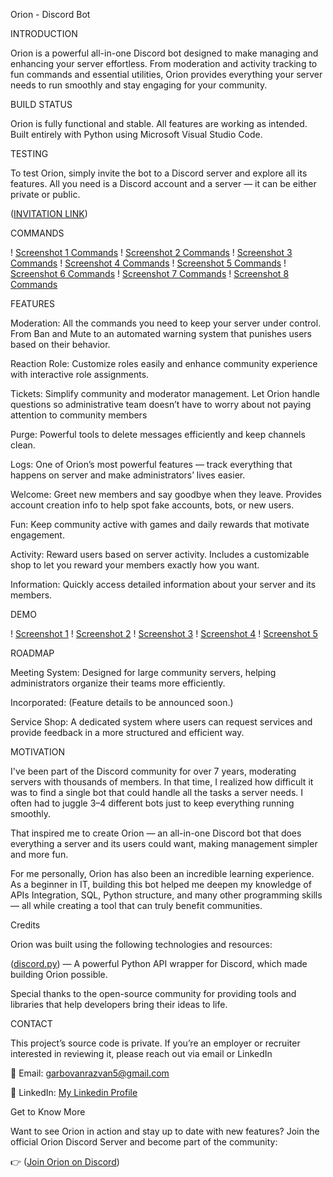 Orion - Discord Bot

INTRODUCTION 

Orion is a powerful all-in-one Discord bot designed to make managing and enhancing your server effortless. From moderation and activity tracking to fun commands and essential utilities, Orion provides everything your server needs to run smoothly and stay engaging for your community.

BUILD STATUS

Orion is fully functional and stable. All features are working as intended.
Built entirely with Python using Microsoft Visual Studio Code.

TESTING 

To test Orion, simply invite the bot to a Discord server and explore all its features.
All you need is a Discord account and a server — it can be either private or public.

([INVITATION LINK](https://discord.com/oauth2/authorize?client_id=1409489410533228564&permissions=1652421815542&integration_type=0&scope=bot+applications.commands))

COMMANDS

! [Screenshot 1 Commands](screenshots/ss1.png)
! [Screenshot 2 Commands](screenshots/ss2.png)
! [Screenshot 3 Commands](screenshots/ss3.png)
! [Screenshot 4 Commands](screenshots/ss4.png)
! [Screenshot 5 Commands](screenshots/ss5.png)
! [Screenshot 6 Commands](screenshots/ss6.png)
! [Screenshot 7 Commands](screenshots/ss7.png)
! [Screenshot 8 Commands](screenshots/ss8.png)

FEATURES

Moderation: All the commands you need to keep your server under control. From Ban and Mute to an automated warning system that punishes users based on their behavior.

Reaction Role: Customize roles easily and enhance  community experience with interactive role assignments.

Tickets: Simplify community and moderator management. Let Orion handle questions so administrative team doesn’t have to worry about not paying attention to community members

Purge: Powerful tools to delete messages efficiently and keep  channels clean.

Logs: One of Orion’s most powerful features — track everything that happens on  server and make administrators’ lives easier.

Welcome: Greet new members and say goodbye when they leave. Provides account creation info to help spot fake accounts, bots, or new users.

Fun: Keep  community active with games and daily rewards that motivate engagement.

Activity: Reward users based on server activity. Includes a customizable shop to let you reward your members exactly how you want.

Information: Quickly access detailed information about your server and its members.

DEMO

! [Screenshot 1](screenshots/demo1.png)
! [Screenshot 2](screenshots/demo2.png)
! [Screenshot 3](screenshots/demo3.png)
! [Screenshot 4](screenshots/demo4.png)
! [Screenshot 5](screenshots/demo5.png)


ROADMAP

Meeting System: Designed for large community servers, helping administrators organize their teams more efficiently.

Incorporated: (Feature details to be announced soon.)

Service Shop: A dedicated system where users can request services and provide feedback in a more structured and efficient way.

MOTIVATION 

I've been part of the Discord community for over 7 years, moderating servers with thousands of members. In that time, I realized how difficult it was to find a single bot that could handle all the tasks a server needs. I often had to juggle 3–4 different bots just to keep everything running smoothly.

That inspired me to create Orion — an all-in-one Discord bot that does everything a server and its users could want, making management simpler and more fun.

For me personally, Orion has also been an incredible learning experience. As a beginner in IT, building this bot helped me deepen my knowledge of APIs Integration, SQL, Python structure, and many other programming skills — all while creating a tool that can truly benefit communities.

Credits

Orion was built using the following technologies and resources:

([discord.py](https://discordpy.readthedocs.io/en/stable/api.html)) — A powerful Python API wrapper for Discord, which made building Orion possible.

Special thanks to the open-source community for providing tools and libraries that help developers bring their ideas to life.

CONTACT 

This project’s source code is private. If you’re an employer or recruiter interested in reviewing it, please reach out via email or LinkedIn

📧 Email:  garbovanrazvan5@gmail.com

💼 LinkedIn: [My Linkedin Profile](https://www.linkedin.com/in/alex-garbovan/)

Get to Know More

Want to see Orion in action and stay up to date with new features?
Join the official Orion Discord Server and become part of the community:

👉 ([Join Orion on Discord](https://discord.gg/8HFa4a3Fsq))